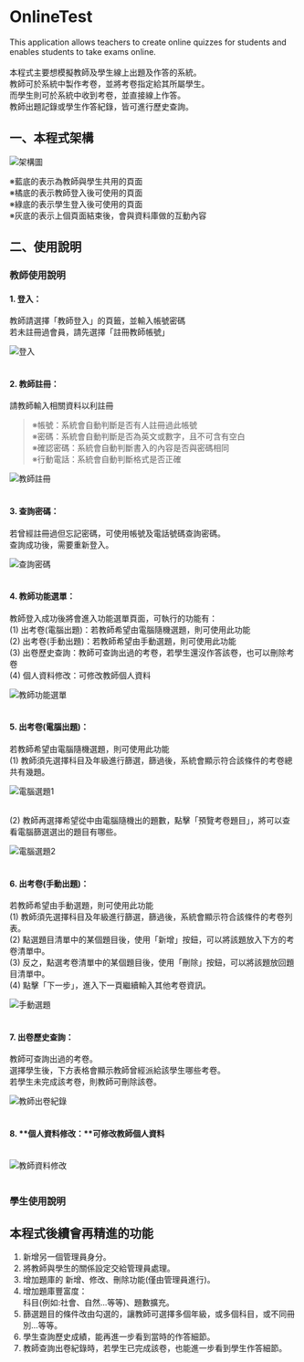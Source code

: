 # OnlineTest
This application allows teachers to create online quizzes for students and enables students to take exams online. <br><br>
本程式主要想模擬教師及學生線上出題及作答的系統。<br>
教師可於系統中製作考卷，並將考卷指定給其所屬學生。<br>
而學生則可於系統中收到考卷，並直接線上作答。<br>
教師出題記錄或學生作答紀錄，皆可進行歷史查詢。

## 一、本程式架構

![架構圖](GitHub解說圖片/架構圖.jpg)

※藍底的表示為教師與學生共用的頁面<br>
※橘底的表示教師登入後可使用的頁面<br>
※綠底的表示學生登入後可使用的頁面<br>
※灰底的表示上個頁面結束後，會與資料庫做的互動內容



## 二、使用說明
### 教師使用說明

#### 1. **登入：**<br>
教師請選擇「教師登入」的頁籤，並輸入帳號密碼<br>
若未註冊過會員，請先選擇「註冊教師帳號」<br>

![登入](GitHub解說圖片/登入頁.jpg)
<br><br>


#### 2. **教師註冊：**<br>
請教師輸入相關資料以利註冊<br>
> ※帳號：系統會自動判斷是否有人註冊過此帳號<br>
> ※密碼：系統會自動判斷是否為英文或數字，且不可含有空白<br>
> ※確認密碼：系統會自動判斷書入的內容是否與密碼相同<br>
> ※行動電話：系統會自動判斷格式是否正確<br>

![教師註冊](GitHub解說圖片/教師註冊.jpg)
<br><br>


#### 3. **查詢密碼：**<br>
若曾經註冊過但忘記密碼，可使用帳號及電話號碼查詢密碼。<br>
查詢成功後，需要重新登入。<br>

![查詢密碼](GitHub解說圖片/密碼查詢.jpg)
<br><br>


#### 4. **教師功能選單：**<br>
教師登入成功後將會進入功能選單頁面，可執行的功能有：<br>
(1) 出考卷(電腦出題)：若教師希望由電腦隨機選題，則可使用此功能<br>
(2) 出考卷(手動出題)：若教師希望由手動選題，則可使用此功能<br>
(3) 出卷歷史查詢：教師可查詢出過的考卷，若學生還沒作答該卷，也可以刪除考卷<br>
(4) 個人資料修改：可修改教師個人資料<br>

![教師功能選單](GitHub解說圖片/教師功能選單.jpg)
<br><br>


#### 5. **出考卷(電腦出題)：**<br>
若教師希望由電腦隨機選題，則可使用此功能<br>
(1) 教師須先選擇科目及年級進行篩選，篩過後，系統會顯示符合該條件的考卷總共有幾題。<br>

![電腦選題1](GitHub解說圖片/電腦選題1.jpg)
<br><br>

(2) 教師再選擇希望從中由電腦隨機出的題數，點擊「預覽考卷題目」，將可以查看電腦篩選選出的題目有哪些。<br>

![電腦選題2](GitHub解說圖片/電腦選題2.jpg)
<br><br>


#### 6. **出考卷(手動出題)：**<br>
若教師希望由手動選題，則可使用此功能<br>
(1) 教師須先選擇科目及年級進行篩選，篩過後，系統會顯示符合該條件的考卷列表。<br>
(2) 點選題目清單中的某個題目後，使用「新增」按鈕，可以將該題放入下方的考卷清單中。<br>
(3) 反之，點選考卷清單中的某個題目後，使用「刪除」按鈕，可以將該題放回題目清單中。<br>
(4) 點擊「下一步」，進入下一頁繼續輸入其他考卷資訊。<br>

![手動選題](GitHub解說圖片/手動選題.jpg)
<br><br>


#### 7. **出卷歷史查詢：**<br>
教師可查詢出過的考卷。<br>
選擇學生後，下方表格會顯示教師曾經派給該學生哪些考卷。<br>
若學生未完成該考卷，則教師可刪除該卷。<br>

![教師出卷紀錄](GitHub解說圖片/教師出卷紀錄.jpg)
<br><br>


#### 8. **個人資料修改：**可修改教師個人資料<br><br>

![教師資料修改](GitHub解說圖片/教師資料修改.jpg)
<br><br>


### 學生使用說明






## 本程式後續會再精進的功能
1. 新增另一個管理員身分。<br>
2. 將教師與學生的關係設定交給管理員處理。<br>
3. 增加題庫的 新增、修改、刪除功能(僅由管理員進行)。<br>
4. 增加題庫豐富度：<br>
   科目(例如:社會、自然...等等)、題數擴充。<br>
5. 篩選題目的條件改由勾選的，讓教師可選擇多個年級，或多個科目，或不同冊別...等等。<br>
6. 學生查詢歷史成績，能再進一步看到當時的作答細節。<br>
7. 教師查詢出卷紀錄時，若學生已完成該卷，也能進一步看到學生作答細節。<br>






